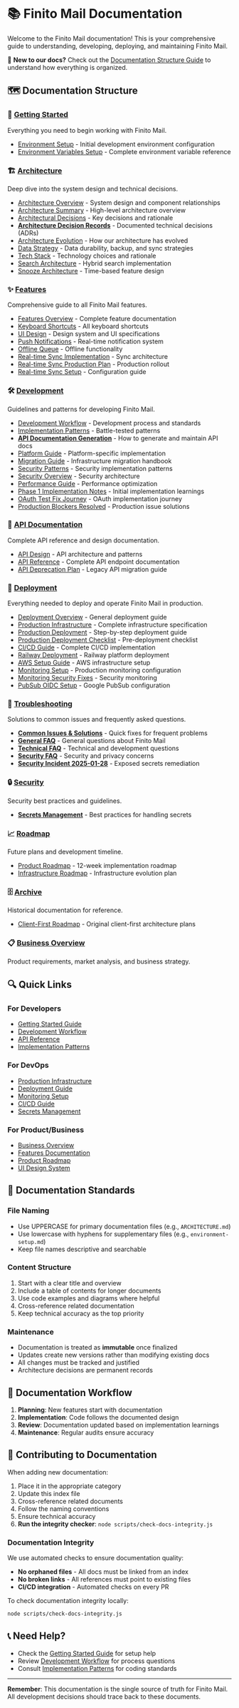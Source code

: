 # 📚 Finito Mail Documentation

Welcome to the Finito Mail documentation! This is your comprehensive guide to understanding, developing, deploying, and maintaining Finito Mail.

📂 **New to our docs?** Check out the [Documentation Structure Guide](./DOCUMENTATION_STRUCTURE.md) to understand how everything is organized.

## 🗺️ Documentation Structure

### 🚀 [Getting Started](./getting-started/)
Everything you need to begin working with Finito Mail.
- [Environment Setup](./getting-started/environment-setup.md) - Initial development environment configuration
- [Environment Variables Setup](./getting-started/ENVIRONMENT_VARIABLES_SETUP.md) - Complete environment variable reference

### 🏗️ [Architecture](./architecture/)
Deep dive into the system design and technical decisions.
- [Architecture Overview](./architecture/ARCHITECTURE.md) - System design and component relationships
- [Architecture Summary](./architecture/ARCHITECTURE_SUMMARY.md) - High-level architecture overview
- [Architectural Decisions](./architecture/ARCHITECTURAL_DECISIONS.md) - Key decisions and rationale
- **[Architecture Decision Records](./architecture/decisions/)** - Documented technical decisions (ADRs)
- [Architecture Evolution](./architecture/ARCHITECTURE_EVOLUTION.md) - How our architecture has evolved
- [Data Strategy](./architecture/DATA_STRATEGY.md) - Data durability, backup, and sync strategies
- [Tech Stack](./architecture/TECH_STACK.md) - Technology choices and rationale
- [Search Architecture](./architecture/SEARCH_ARCHITECTURE.md) - Hybrid search implementation
- [Snooze Architecture](./architecture/SNOOZE_ARCHITECTURE.md) - Time-based feature design

### ✨ [Features](./features/)
Comprehensive guide to all Finito Mail features.
- [Features Overview](./features/FEATURES.md) - Complete feature documentation
- [Keyboard Shortcuts](./features/KEYBOARD_SHORTCUTS.md) - All keyboard shortcuts
- [UI Design](./features/UI_DESIGN.md) - Design system and UI specifications
- [Push Notifications](./features/PUSH_NOTIFICATIONS.md) - Real-time notification system
- [Offline Queue](./features/OFFLINE_QUEUE_PERSISTENCE.md) - Offline functionality
- [Real-time Sync Implementation](./features/REAL_TIME_SYNC_IMPLEMENTATION.md) - Sync architecture
- [Real-time Sync Production Plan](./features/REALTIME_SYNC_PRODUCTION_PLAN.md) - Production rollout
- [Real-time Sync Setup](./features/REALTIME_SYNC_SETUP_GUIDE.md) - Configuration guide

### 🛠️ [Development](./development/)
Guidelines and patterns for developing Finito Mail.
- [Development Workflow](./development/DEVELOPMENT_WORKFLOW.md) - Development process and standards
- [Implementation Patterns](./development/IMPLEMENTATION_PATTERNS.md) - Battle-tested patterns
- **[API Documentation Generation](./development/api-documentation.md)** - How to generate and maintain API docs
- [Platform Guide](./development/PLATFORM_GUIDE.md) - Platform-specific implementation
- [Migration Guide](./development/MIGRATION_GUIDE.md) - Infrastructure migration handbook
- [Security Patterns](./development/SECURITY_PATTERNS.md) - Security implementation patterns
- [Security Overview](./development/SECURITY.md) - Security architecture
- [Performance Guide](./development/PERFORMANCE.md) - Performance optimization
- [Phase 1 Implementation Notes](./development/PHASE1_IMPLEMENTATION_NOTES.md) - Initial implementation learnings
- [OAuth Test Fix Journey](./development/OAUTH_TEST_FIX_JOURNEY.md) - OAuth implementation journey
- [Production Blockers Resolved](./development/PRODUCTION_BLOCKERS_RESOLVED.md) - Production issue solutions

### 📡 [API Documentation](./api/)
Complete API reference and design documentation.
- [API Design](./api/API_DESIGN.md) - API architecture and patterns
- [API Reference](./api/API_REFERENCE.md) - Complete API endpoint documentation
- [API Deprecation Plan](./api/API_DEPRECATION_PLAN.md) - Legacy API migration guide

### 🚀 [Deployment](./deployment/)
Everything needed to deploy and operate Finito Mail in production.
- [Deployment Overview](./deployment/DEPLOYMENT.md) - General deployment guide
- [Production Infrastructure](./deployment/PRODUCTION_INFRASTRUCTURE.md) - Complete infrastructure specification
- [Production Deployment](./deployment/PRODUCTION_DEPLOYMENT.md) - Step-by-step deployment guide
- [Production Deployment Checklist](./deployment/PRODUCTION_DEPLOYMENT_CHECKLIST.md) - Pre-deployment checklist
- [CI/CD Guide](./deployment/CI_CD_COMPREHENSIVE_GUIDE.md) - Complete CI/CD implementation
- [Railway Deployment](./deployment/RAILWAY_DEPLOYMENT_CHECKLIST.md) - Railway platform deployment
- [AWS Setup Guide](./deployment/AWS_SETUP_GUIDE.md) - AWS infrastructure setup
- [Monitoring Setup](./deployment/MONITORING_SETUP.md) - Production monitoring configuration
- [Monitoring Security Fixes](./deployment/MONITORING_SECURITY_FIXES.md) - Security monitoring
- [PubSub OIDC Setup](./deployment/PUBSUB_OIDC_SETUP.md) - Google PubSub configuration

### 🔧 [Troubleshooting](./troubleshooting/)
Solutions to common issues and frequently asked questions.
- **[Common Issues & Solutions](./troubleshooting/)** - Quick fixes for frequent problems
- **[General FAQ](./troubleshooting/faq/general.md)** - General questions about Finito Mail
- **[Technical FAQ](./troubleshooting/faq/technical.md)** - Technical and development questions
- **[Security FAQ](./troubleshooting/faq/security.md)** - Security and privacy concerns
- **[Security Incident 2025-01-28](./troubleshooting/security-incident-2025-01-28.md)** - Exposed secrets remediation

### 🔒 [Security](./security/)
Security best practices and guidelines.
- **[Secrets Management](./security/secrets-management.md)** - Best practices for handling secrets

### 📈 [Roadmap](./roadmap/)
Future plans and development timeline.
- [Product Roadmap](./roadmap/ROADMAP.md) - 12-week implementation roadmap
- [Infrastructure Roadmap](./roadmap/INFRASTRUCTURE_ROADMAP.md) - Infrastructure evolution plan

### 🗄️ [Archive](./archive/)
Historical documentation for reference.
- [Client-First Roadmap](./archive/ROADMAP_client_first.md) - Original client-first architecture plans

### 📋 [Business Overview](./BUSINESS_OVERVIEW.md)
Product requirements, market analysis, and business strategy.

## 🔍 Quick Links

### For Developers
- [Getting Started Guide](./getting-started/environment-setup.md)
- [Development Workflow](./development/DEVELOPMENT_WORKFLOW.md)
- [API Reference](./api/API_REFERENCE.md)
- [Implementation Patterns](./development/IMPLEMENTATION_PATTERNS.md)

### For DevOps
- [Production Infrastructure](./deployment/PRODUCTION_INFRASTRUCTURE.md)
- [Deployment Guide](./deployment/PRODUCTION_DEPLOYMENT.md)
- [Monitoring Setup](./deployment/MONITORING_SETUP.md)
- [CI/CD Guide](./deployment/CI_CD_COMPREHENSIVE_GUIDE.md)
- [Secrets Management](./security/secrets-management.md)

### For Product/Business
- [Business Overview](./BUSINESS_OVERVIEW.md)
- [Features Documentation](./features/FEATURES.md)
- [Product Roadmap](./roadmap/ROADMAP.md)
- [UI Design System](./features/UI_DESIGN.md)

## 📝 Documentation Standards

### File Naming
- Use UPPERCASE for primary documentation files (e.g., `ARCHITECTURE.md`)
- Use lowercase with hyphens for supplementary files (e.g., `environment-setup.md`)
- Keep file names descriptive and searchable

### Content Structure
1. Start with a clear title and overview
2. Include a table of contents for longer documents
3. Use code examples and diagrams where helpful
4. Cross-reference related documentation
5. Keep technical accuracy as the top priority

### Maintenance
- Documentation is treated as **immutable** once finalized
- Updates create new versions rather than modifying existing docs
- All changes must be tracked and justified
- Architecture decisions are permanent records

## 🔄 Documentation Workflow

1. **Planning**: New features start with documentation
2. **Implementation**: Code follows the documented design
3. **Review**: Documentation updated based on implementation learnings
4. **Maintenance**: Regular audits ensure accuracy

## 🤝 Contributing to Documentation

When adding new documentation:
1. Place it in the appropriate category
2. Update this index file
3. Cross-reference related documents
4. Follow the naming conventions
5. Ensure technical accuracy
6. **Run the integrity checker**: `node scripts/check-docs-integrity.js`

### Documentation Integrity
We use automated checks to ensure documentation quality:
- **No orphaned files** - All docs must be linked from an index
- **No broken links** - All references must point to existing files
- **CI/CD integration** - Automated checks on every PR

To check documentation integrity locally:
```bash
node scripts/check-docs-integrity.js
```

## 📞 Need Help?

- Check the [Getting Started Guide](./getting-started/environment-setup.md) for setup help
- Review [Development Workflow](./development/DEVELOPMENT_WORKFLOW.md) for process questions
- Consult [Implementation Patterns](./development/IMPLEMENTATION_PATTERNS.md) for coding standards

---

**Remember**: This documentation is the single source of truth for Finito Mail. All development decisions should trace back to these documents.